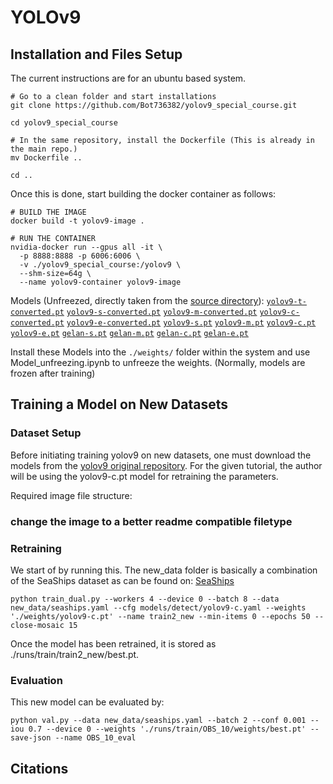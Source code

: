 # YOLOv9

## Installation and Files Setup
The current instructions are for an ubuntu based system. 
``` shell
# Go to a clean folder and start installations
git clone https://github.com/Bot736382/yolov9_special_course.git

cd yolov9_special_course

# In the same repository, install the Dockerfile (This is already in the main repo.)
mv Dockerfile ..

cd ..
```
Once this is done, start building the docker container as follows:
``` shell
# BUILD THE IMAGE
docker build -t yolov9-image .

# RUN THE CONTAINER
nvidia-docker run --gpus all -it \
  -p 8888:8888 -p 6006:6006 \
  -v ./yolov9_special_course:/yolov9 \
  --shm-size=64g \
  --name yolov9-container yolov9-image
```

Models (Unfreezed, directly taken from the [source directory](https://github.com/WongKinYiu/yolov9.git)): 
[`yolov9-t-converted.pt`](https://github.com/WongKinYiu/yolov9/releases/download/v0.1/yolov9-t-converted.pt) [`yolov9-s-converted.pt`](https://github.com/WongKinYiu/yolov9/releases/download/v0.1/yolov9-s-converted.pt) [`yolov9-m-converted.pt`](https://github.com/WongKinYiu/yolov9/releases/download/v0.1/yolov9-m-converted.pt) [`yolov9-c-converted.pt`](https://github.com/WongKinYiu/yolov9/releases/download/v0.1/yolov9-c-converted.pt) [`yolov9-e-converted.pt`](https://github.com/WongKinYiu/yolov9/releases/download/v0.1/yolov9-e-converted.pt) [`yolov9-s.pt`](https://github.com/WongKinYiu/yolov9/releases/download/v0.1/yolov9-s.pt) [`yolov9-m.pt`](https://github.com/WongKinYiu/yolov9/releases/download/v0.1/yolov9-m.pt) [`yolov9-c.pt`](https://github.com/WongKinYiu/yolov9/releases/download/v0.1/yolov9-c.pt) [`yolov9-e.pt`](https://github.com/WongKinYiu/yolov9/releases/download/v0.1/yolov9-e.pt) 
[`gelan-s.pt`](https://github.com/WongKinYiu/yolov9/releases/download/v0.1/gelan-s.pt) [`gelan-m.pt`](https://github.com/WongKinYiu/yolov9/releases/download/v0.1/gelan-m.pt) [`gelan-c.pt`](https://github.com/WongKinYiu/yolov9/releases/download/v0.1/gelan-c.pt) [`gelan-e.pt`](https://github.com/WongKinYiu/yolov9/releases/download/v0.1/gelan-e.pt)

Install these Models into the ``./weights/`` folder within the system and use Model_unfreezing.ipynb to unfreeze the weights. (Normally, models are frozen after training)


## Training a Model on New Datasets
### Dataset Setup
Before initiating training yolov9 on new datasets, one must download the models from the [yolov9 original repository](https://github.com/WongKinYiu/yolov9). For the given tutorial, the author will be using the yolov9-c.pt model for retraining the parameters. 

Required image file structure:
### change the image to a better readme compatible filetype



### Retraining
We start of by running this. The new_data folder is basically a combination of the SeaShips dataset as can be found on: [SeaShips](http://www.lmars.whu.edu.cn/prof_web/shaozhenfeng/datasets/SeaShips%287000%29.zip)
``` shell
python train_dual.py --workers 4 --device 0 --batch 8 --data new_data/seaships.yaml --cfg models/detect/yolov9-c.yaml --weights './weights/yolov9-c.pt' --name train2_new --min-items 0 --epochs 50 --close-mosaic 15
```
Once the model has been retrained, it is stored as ./runs/train/train2_new/best.pt. 

### Evaluation
This new model can be evaluated by:
``` shell
python val.py --data new_data/seaships.yaml --batch 2 --conf 0.001 --iou 0.7 --device 0 --weights './runs/train/OBS_10/weights/best.pt' --save-json --name OBS_10_eval
```
## Citations

